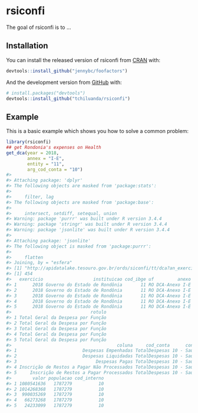 <!-- README.md is generated from README.Rmd. Please edit that file -->

rsiconfi
========

<!-- badges: start -->
<!-- badges: end -->

The goal of rsiconfi is to …

Installation
------------

You can install the released version of rsiconfi from
[CRAN](https://CRAN.R-project.org) with:

``` r
devtools::install_github("jennybc/foofactors")
```

And the development version from [GitHub](https://github.com/) with:

``` r
# install.packages("devtools")
devtools::install_github("tchiluanda/rsiconfi")
```

Example
-------

This is a basic example which shows you how to solve a common problem:

``` r
library(rsiconfi)
## get Rondonia's expenses on Health
get_dca(year = 2018,
        annex = "I-E",
        entity = "11", 
        arg_cod_conta = "10")
#> 
#> Attaching package: 'dplyr'
#> The following objects are masked from 'package:stats':
#> 
#>     filter, lag
#> The following objects are masked from 'package:base':
#> 
#>     intersect, setdiff, setequal, union
#> Warning: package 'purrr' was built under R version 3.4.4
#> Warning: package 'stringr' was built under R version 3.4.4
#> Warning: package 'jsonlite' was built under R version 3.4.4
#> 
#> Attaching package: 'jsonlite'
#> The following object is masked from 'package:purrr':
#> 
#>     flatten
#> Joining, by = "esfera"
#> [1] "http://apidatalake.tesouro.gov.br/ords/siconfi/tt/dca?an_exercicio=2018&no_anexo=DCA-Anexo%20I-E&id_ente=11"
#> [1] 454
#>   exercicio                   instituicao cod_ibge uf         anexo
#> 1      2018 Governo do Estado de Rondônia       11 RO DCA-Anexo I-E
#> 2      2018 Governo do Estado de Rondônia       11 RO DCA-Anexo I-E
#> 3      2018 Governo do Estado de Rondônia       11 RO DCA-Anexo I-E
#> 4      2018 Governo do Estado de Rondônia       11 RO DCA-Anexo I-E
#> 5      2018 Governo do Estado de Rondônia       11 RO DCA-Anexo I-E
#>                              rotulo
#> 1 Total Geral da Despesa por Função
#> 2 Total Geral da Despesa por Função
#> 3 Total Geral da Despesa por Função
#> 4 Total Geral da Despesa por Função
#> 5 Total Geral da Despesa por Função
#>                                        coluna     cod_conta      conta
#> 1                         Despesas Empenhadas TotalDespesas 10 - Saúde
#> 2                         Despesas Liquidadas TotalDespesas 10 - Saúde
#> 3                              Despesas Pagas TotalDespesas 10 - Saúde
#> 4 Inscrição de Restos a Pagar Não Processados TotalDespesas 10 - Saúde
#> 5     Inscrição de Restos a Pagar Processados TotalDespesas 10 - Saúde
#>        valor populacao cod_interno
#> 1 1080541636   1787279          10
#> 2 1014268368   1787279          10
#> 3  990035269   1787279          10
#> 4   66273268   1787279          10
#> 5   24233099   1787279          10
```

